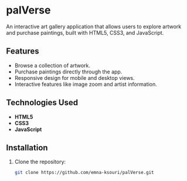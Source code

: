 # palVerse

An interactive art gallery application that allows users to explore artwork and purchase paintings, built with HTML5, CSS3, and JavaScript.

## Features
- Browse a collection of artwork.
- Purchase paintings directly through the app.
- Responsive design for mobile and desktop views.
- Interactive features like image zoom and artist information.

## Technologies Used
- **HTML5**
- **CSS3**
- **JavaScript**

## Installation
1. Clone the repository:
   ```bash
   git clone https://github.com/emna-ksouri/palVerse.git

